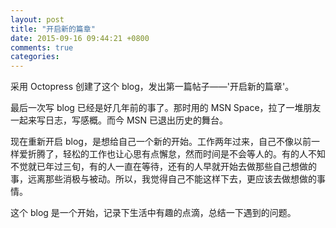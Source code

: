```yaml
---
layout: post
title: "开启新的篇章"
date: 2015-09-16 09:44:21 +0800
comments: true
categories: 
---
```



采用 Octopress 创建了这个 blog，发出第一篇帖子——'开启新的篇章'。

最后一次写 blog 已经是好几年前的事了。那时用的 MSN Space，拉了一堆朋友一起来写日志，写感概。而今 MSN 已退出历史的舞台。

现在重新开启 blog，是想给自己一个新的开始。工作两年过来，自己不像以前一样爱折腾了，轻松的工作也让心思有点懈怠，然而时间是不会等人的。有的人不知不觉就已年过三旬，有的人一直在等待，还有的人早就开始去做那些自己想做的事，远离那些消极与被动。所以，我觉得自己不能这样下去，更应该去做想做的事情。

这个 blog 是一个开始，记录下生活中有趣的点滴，总结一下遇到的问题。